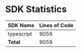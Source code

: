 # SDK Statistics

| SDK Name | Lines of Code |
| -------- | ------------- |
| typescript | 9059 |
| **Total** | 9059 |
